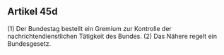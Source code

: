 ## Artikel 45d

(1) Der Bundestag bestellt ein Gremium zur Kontrolle der nachrichtendienstlichen Tätigkeit des Bundes.
(2) Das Nähere regelt ein Bundesgesetz.

